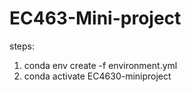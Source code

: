 # EC463-Mini-project
steps:
1. conda env create -f environment.yml
2. conda activate EC4630-miniproject

